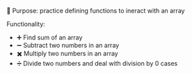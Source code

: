 📂 Purpose: practice defining functions to ineract with an array

Functionality:
- ➕ Find sum of an array
- ➖ Subtract two numbers in an array
- ✖️ Multiply two numbers in an array
- ➗ Divide two numbers and deal with division by 0 cases
